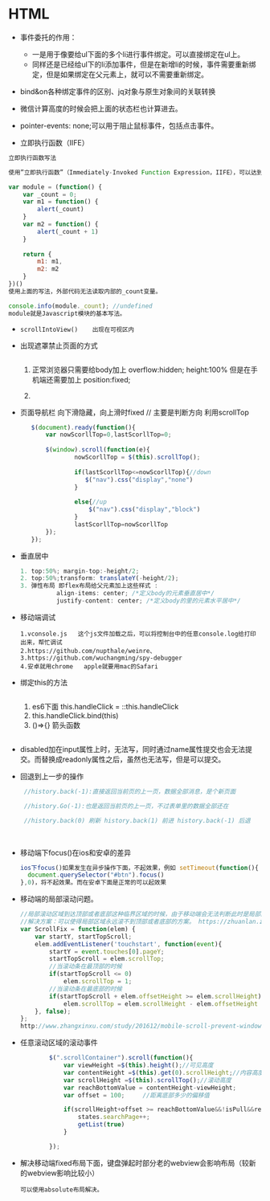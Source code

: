 # HTML

* 事件委托的作用：

  * 一是用于像要给ul下面的多个li进行事件绑定。可以直接绑定在ul上。
  * 同样还是已经给ul下的li添加事件，但是在新增li的时候，事件需要重新绑定，但是如果绑定在父元素上，就可以不需要重新绑定。
* bind&on各种绑定事件的区别、jq对象与原生对象间的关联转换
* 微信计算高度的时候会把上面的状态栏也计算进去。
* pointer-events: none;可以用于阻止鼠标事件，包括点击事件。
* 立即执行函数（IIFE）

```javascript
立即执行函数写法

使用”立即执行函数”（Immediately-Invoked Function Expression，IIFE），可以达到不暴露私有成员的目的

var module = (function() {
    var _count = 0;
    var m1 = function() {
        alert(_count)
    }
    var m2 = function() {
        alert(_count + 1)
    }
    
    return {
        m1: m1,
        m2: m2
    }
})()
使用上面的写法，外部代码无法读取内部的_count变量。

console.info(module._count); //undefined
module就是Javascript模块的基本写法。
```

*  ```
   scrollIntoView()    出现在可视区内
   ```

*  出现遮罩禁止页面的方式

     ```	

     ```
   1. 正常浏览器只需要给body加上 overflow:hidden; height:100%
        但是在手机端还需要加上 position:fixed;
   2. 
      ```

      ```

*  页面导航栏 向下滑隐藏，向上滑时fixed  //  主要是判断方向 利用scrollTop

   ```javascript
      $(document).ready(function(){  
          var nowScorllTop=0,lastScorllTop=0;  
        
          $(window).scroll(function(e){  
                  nowScorllTop = $(this).scrollTop();  
                    
                  if(lastScorllTop<=nowScorllTop){//down
                     $("nav").css("display","none")
                  }  
                    
                  else{//up
                      $("nav").css("display","block")  
                  }  
                  lastScorllTop=nowScorllTop         
          });  
      }); 
   ```

*  垂直居中

   ```javascript
   1. top:50%; margin-top:-height/2;
   2. top:50%;transform: translateY(-height/2);
   3. 弹性布局 即flex布局给父元素加上这些样式 :
             align-items: center; /*定义body的元素垂直居中*/   
             justify-content: center; /*定义body的里的元素水平居中*/
   ```

*  移动端调试

     ```
     1.vconsole.js   这个js文件加载之后，可以将控制台中的任意console.log给打印出来，帮忙调试
     2.https://github.com/nupthale/weinre、
     3.https://github.com/wuchangming/spy-debugger
     4.安卓就用chrome   apple就要用mac的Safari
     ```

*  绑定this的方法

     ```

     ```
   1. es6下面 this.handleClick = ::this.handleClick
   2. this.handleClick.bind(this)
   3. ()=>{}  箭头函数
      ```

      ```

*  disabled加在input属性上时，无法写，同时通过name属性提交也会无法提交。而替换成readonly属性之后，虽然也无法写，但是可以提交。

*  回退到上一步的操作

   ```javascript
    //history.back(-1):直接返回当前页的上一页，数据全部消息，是个新页面

    //history.Go(-1):也是返回当前页的上一页，不过表单里的数据全部还在

    //history.back(0) 刷新 history.back(1) 前进 history.back(-1) 后退
   ```

    ​

*  移动端下focus()在ios和安卓的差异

   ``````javascript
   ios下focus()如果发生在异步操作下面，不起效果，例如 setTimeout(function(){
     document.querySelector("#btn").focus()
   },0)，将不起效果。而在安卓下面是正常的可以起效果
   ``````

*  移动端的局部滚动问题。

   ``````javascript
   //局部滚动区域到达顶部或者底部这种临界区域的时候，由于移动端会无法判断此时是局部滚动还是全局滚动，默认会冒泡，使得全局也发生滚动事件。
   //解决方案：可以使得局部区域永远滚不到顶部或者底部的方案。 https://zhuanlan.zhihu.com/p/24837233
   var ScrollFix = function(elem) {
       var startY, startTopScroll;
       elem.addEventListener('touchstart', function(event){
           startY = event.touches[0].pageY;
           startTopScroll = elem.scrollTop;
           //当滚动条在最顶部的时候
           if(startTopScroll <= 0)
               elem.scrollTop = 1;
           //当滚动条在最底部的时候
           if(startTopScroll + elem.offsetHeight >= elem.scrollHeight)
               elem.scrollTop = elem.scrollHeight - elem.offsetHeight - 1;
       }, false);
   };
   http://www.zhangxinxu.com/study/201612/mobile-scroll-prevent-window-scroll.html这个完美解决了。但是需要完全一致的布局，不能忽略display:none;和  visibility: hidden;之间的差异，以及html body的overflow:hidden；
   ``````

*  任意滚动区域的滚动事件

   ``````javascript
           $(".scrollContainer").scroll(function(){
               var viewHeight =$(this).height();//可见高度
               var contentHeight =$(this).get(0).scrollHeight;//内容高度
               var scrollHeight =$(this).scrollTop();//滚动高度
               var reachBottomValue = contentHeight-viewHeight;
               var offset = 100;     //距离底部多少的偏移值

               if(scrollHeight+offset >= reachBottomValue&&!isPull&&reachBottomValue){  //到达预计的偏移值点 触发加载
                   states.searchPage++;
                   getList(true)
               }

           });
   ``````

*  解决移动端fixed布局下面，键盘弹起时部分老的webview会影响布局（较新的webview影响比较小）

   ``````
   可以使用absolute布局解决。
   ``````

   ​
